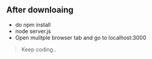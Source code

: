 ## After downloaing 
 * do npm install
 * node server.js
 * Open mulitple browser tab and go to localhost:3000
> Keep coding..
